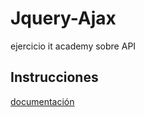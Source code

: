 # Jquery-Ajax
ejercicio it academy sobre API

## Instrucciones 
[documentación](https://github.com/eperez045/Jquery-Ajax/blob/master/Ajax%20REST%20API_.pdf)

